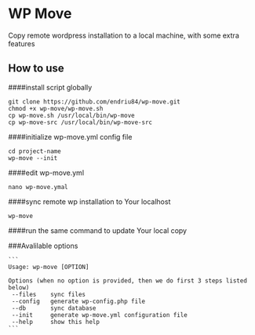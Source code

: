 # WP Move

Copy remote wordpress installation to a local machine, with some extra features

## How to use

####install script globally
```
git clone https://github.com/endriu84/wp-move.git
chmod +x wp-move/wp-move.sh
cp wp-move.sh /usr/local/bin/wp-move
cp wp-move-src /usr/local/bin/wp-move-src
```
####initialize wp-move.yml config file
```
cd project-name
wp-move --init
```

####edit wp-move.yml
```
nano wp-move.ymal
```
####sync remote wp installation to Your localhost
```
wp-move
```
####run the same command to update Your local copy

###Avalilable options

    ```
    Usage: wp-move [OPTION]
    
    Options (when no option is provided, then we do first 3 steps listed below)
     --files    sync files
     --config   generate wp-config.php file
     --db       sync database
     --init     generate wp-move.yml configuration file
     --help     show this help
    ```